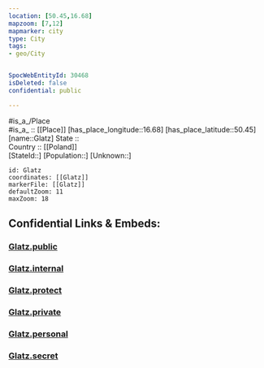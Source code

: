 ```yaml
---
location: [50.45,16.68] 
mapzoom: [7,12] 
mapmarker: city 
type: City
tags:
- geo/City


SpocWebEntityId: 30468
isDeleted: false
confidential: public

---
```

#is_a_/Place  
#is_a_ :: [[Place]] 
[has_place_longitude::16.68] 
[has_place_latitude::50.45] 
[name::Glatz] 
State ::  
Country :: [[Poland]]  
[StateId::] 
[Population::] 
[Unknown::] 


```leaflet
id: Glatz
coordinates: [[Glatz]] 
markerFile: [[Glatz]] 
defaultZoom: 11 
maxZoom: 18
```


## Confidential Links & Embeds: 

### [Glatz.public](/_public/\Earth\Continent\Europe\Europe~East\Poland\Provinces~Poland\Lower_Silesian\CityGlatz.public.md) 

### [Glatz.internal](/_internal/\Earth\Continent\Europe\Europe~East\Poland\Provinces~Poland\Lower_Silesian\CityGlatz.internal.md) 

### [Glatz.protect](/_protect/\Earth\Continent\Europe\Europe~East\Poland\Provinces~Poland\Lower_Silesian\CityGlatz.protect.md) 

### [Glatz.private](/_private/\Earth\Continent\Europe\Europe~East\Poland\Provinces~Poland\Lower_Silesian\CityGlatz.private.md) 

### [Glatz.personal](/_personal/\Earth\Continent\Europe\Europe~East\Poland\Provinces~Poland\Lower_Silesian\CityGlatz.personal.md) 

### [Glatz.secret](/_secret/\Earth\Continent\Europe\Europe~East\Poland\Provinces~Poland\Lower_Silesian\CityGlatz.secret.md)

